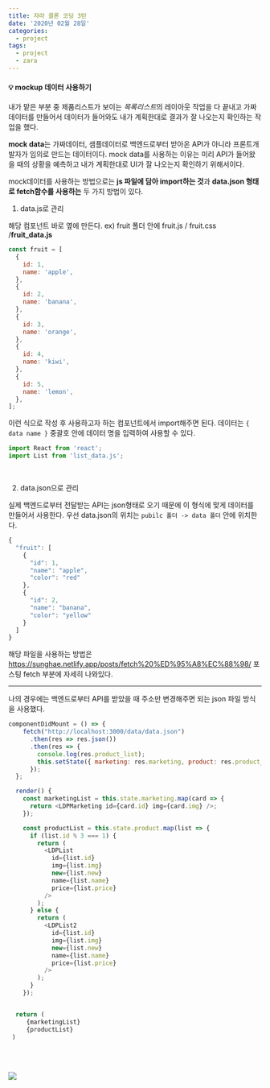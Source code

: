 ```yaml
---
title: 자라 클론 코딩 3탄
date: '2020년 02월 28일'
categories:
  - project
tags:
  - project
  - zara
---
```


#### 💡 mockup 데이터 사용하기

내가 맡은 부분 중 제품리스트가 보이는 *목록리스트*의 레이아웃 작업을 다 끝내고 가짜데이터를 만들어서 데이터가 들어와도 내가 계획한대로 결과가 잘 나오는지 확인하는 작업을 했다.

**mock data**는 가짜데이터, 샘플데이터로 백엔드로부터 받아온 API가 아니라 프론트개발자가 임의로 만드는 데이터이다. mock data를 사용하는 이유는 미리 API가 들어왔을 때의 상황을 예측하고 내가 계획한대로 UI가 잘 나오는지 확인하기 위해서이다.

mock데이터를 사용하는 방법으로는 **js 파일에 담아 import하는 것**과 **data.json 형태로 fetch함수를 사용하는** 두 가지 방법이 있다.

1. data.js로 관리

해당 컴포넌트 바로 옆에 만든다. ex) fruit 폴더 안에 fruit.js / fruit.css /**fruit_data.js**

```js
const fruit = [
  {
    id: 1,
    name: 'apple',
  },
  {
    id: 2,
    name: 'banana',
  },
  {
    id: 3,
    name: 'orange',
  },
  {
    id: 4,
    name: 'kiwi',
  },
  {
    id: 5,
    name: 'lemon',
  },
];
```

이런 식으로 작성 후 사용하고자 하는 컴포넌트에서 import해주면 된다. 데이터는 `{ data name }` 중괄호 안에 데이터 명을 입력하여 사용할 수 있다.

```js
import React from 'react';
import List from 'list_data.js';
```

</br>

2.  data.json으로 관리

실제 백엔드로부터 전달받는 API는 json형태로 오기 때문에 이 형식에 맞게 데이터를 만들어서 사용한다.
우선 data.json의 위치는 `pubilc 폴더 -> data 폴더` 안에 위치한다.

```js
{
  "fruit": [
    {
      "id": 1,
      "name": "apple",
      "color": "red"
    },
    {
      "id": 2,
      "name": "banana",
      "color": "yellow"
    }
  ]
}
```

해당 파일을 사용하는 방법은 https://sunghae.netlify.app/posts/fetch%20%ED%95%A8%EC%88%98/ 포스팅 fetch 부분에 자세히 나와있다.

---

나의 경우에는 백엔드로부터 API를 받았을 때 주소만 변경해주면 되는 json 파일 방식을 사용했다.

```js
componentDidMount = () => {
    fetch("http://localhost:3000/data/data.json")
      .then(res => res.json())
      .then(res => {
        console.log(res.product_list);
        this.setState({ marketing: res.marketing, product: res.product_list });
      });
  };

  render() {
    const marketingList = this.state.marketing.map(card => {
      return <LDPMarketing id={card.id} img={card.img} />;
    });

    const productList = this.state.product.map(list => {
      if (list.id % 3 === 1) {
        return (
          <LDPList
            id={list.id}
            img={list.img}
            new={list.new}
            name={list.name}
            price={list.price}
          />
        );
      } else {
        return (
          <LDPList2
            id={list.id}
            img={list.img}
            new={list.new}
            name={list.name}
            price={list.price}
          />
        );
      }
    });


  return (
     {marketingList}
     {productList}
 )
```

</br>
</br>

![](https://images.velog.io/images/ppl8709/post/e880397d-69c1-4c4f-8509-158d6cc6258c/image.png)
